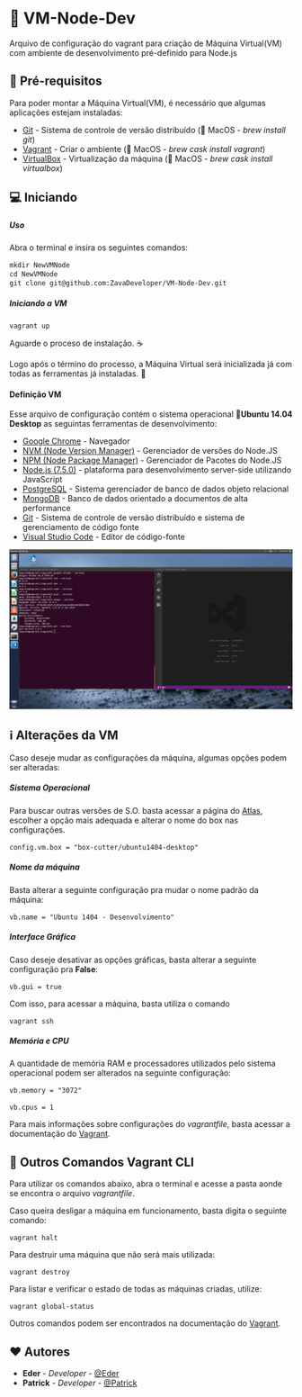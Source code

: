 # :book: VM-Node-Dev

Arquivo de configuração do vagrant para criação de Máquina Virtual(VM) com ambiente de desenvolvimento pré-definido para Node.js


## :construction: Pré-requisitos

Para poder montar a Máquina Virtual(VM), é necessário que algumas aplicações estejam instaladas:

* [Git](https://git-scm.com/) - Sistema de controle de versão distribuído (:apple: MacOS - *brew install git*)
* [Vagrant](https://www.vagrantup.com/) - Criar o ambiente (:apple: MacOS - *brew cask install vagrant*)
* [VirtualBox](https://www.virtualbox.org/) - Virtualização da máquina (:apple: MacOS - *brew cask install virtualbox*)


## :computer: Iniciando

##### Uso
Abra o terminal e insira os seguintes comandos:

```
mkdir NewVMNode
cd NewVMNode
git clone git@github.com:ZavaDeveloper/VM-Node-Dev.git
```

##### Iniciando a VM
```
vagrant up
```

Aguarde o proceso de instalação. :coffee:

Logo após o término do processo, a Máquina Virtual será inicializada já com todas as ferramentas já instaladas. :beers:


#### Definição VM

Esse arquivo de configuração contém o sistema operacional :penguin:**Ubuntu 14.04 Desktop**  as seguintas ferramentas de desenvolvimento:

* [Google Chrome](https://www.google.com/chrome/browser/desktop/index.html) - Navegador
* [NVM (Node Version Manager)](https://github.com/creationix/nvm) - Gerenciador de versões do Node.JS
* [NPM (Node Package Manager)](https://www.npmjs.com/) - Gerenciador de Pacotes do Node.JS
* [Node.js (7.5.0)](https://nodejs.org) - plataforma para desenvolvimento server-side utilizando JavaScript
* [PostgreSQL](https://www.postgresql.org/) - Sistema gerenciador de banco de dados objeto relacional
* [MongoDB](https://www.mongodb.com/) - Banco de dados orientado a documentos de alta performance
* [Git]() - Sistema de controle de versão distribuído e sistema de gerenciamento de código fonte
* [Visual Studio Code](https://code.visualstudio.com/) - Editor de código-fonte

![configuracoes](/Imagens/config.png)


## :information_source: Alterações da VM

Caso deseje mudar as configurações da máquina, algumas opções podem ser alteradas:

##### Sistema Operacional

Para buscar outras versões de S.O. basta acessar a página do [Atlas](https://atlas.hashicorp.com/boxes/search), escolher a opção mais adequada e alterar o nome do box nas configurações.

```
config.vm.box = "box-cutter/ubuntu1404-desktop"
```

##### Nome da máquina

Basta alterar a seguinte configuração pra mudar o nome padrão da máquina:
```
vb.name = "Ubuntu 1404 - Desenvolvimento"
```

##### Interface Gráfica

Caso deseje desativar as opções gráficas, basta alterar a seguinte configuração pra **False**:


```
vb.gui = true
```

Com isso, para acessar a máquina, basta utiliza o comando

```
vagrant ssh
```

##### Memória e CPU

A quantidade de memória RAM e processadores utilizados pelo sistema operacional podem ser alterados na seguinte configuração:
```
vb.memory = "3072"
```
```
vb.cpus = 1
```

Para mais informações sobre configurações do *vagrantfile*, basta acessar a documentação do [Vagrant](https://www.vagrantup.com/docs/).

## :notebook: Outros Comandos Vagrant CLI

Para utilizar os comandos abaixo, abra o terminal e acesse a pasta aonde se encontra o arquivo *vagrantfile*.

Caso queira desligar a máquina em funcionamento, basta digita o seguinte comando:

```
vagrant halt
```

Para destruir uma máquina que não será mais utilizada:

```
vagrant destroy
```

Para listar e verificar o estado de todas as máquinas criadas, utilize:

```
vagrant global-status
```

Outros comandos podem ser encontrados na documentação do [Vagrant](https://www.vagrantup.com/docs/cli/).

## :heart: Autores

* **Eder** - *Developer* - [@Eder](https://github.com/EdZava)
* **Patrick** - *Developer* - [@Patrick](https://github.com/PatrickZava)
